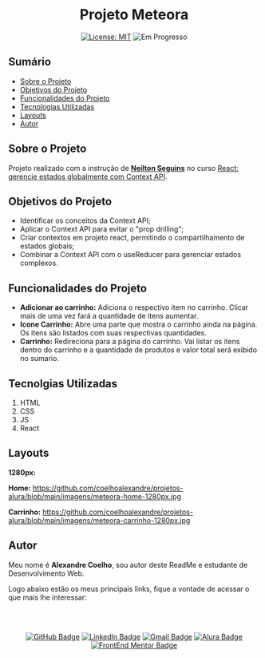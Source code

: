<h1 align="center"> Projeto Meteora </h1>

<div align="center">

  <a href="https://github.com/coelhoalexandre/projeto-alura-meteora/blob/master/LICENSE" target="_blank"><img src="https://img.shields.io/badge/License-MIT-yellow.svg" alt="License: MIT"></a> <img src="https://img.shields.io/badge/Em progresso-blue.svg" alt="Em Progresso">

</div>

## Sumário

- [Sobre o Projeto](#sobre-o-projeto)
- [Objetivos do Projeto](#objetivos-do-projeto)
- [Funcionalidades do Projeto](#funcionalidades-do-projeto)
- [Tecnologias Utilizadas](#tecnolgias-utilizadas)
- [Layouts](#layouts)
- [Autor](#autor)

## Sobre o Projeto

Projeto realizado com a instrução de [**Neilton Seguins**](https://github.com/NeiltonSeguins) no curso [React: gerencie estados globalmente com Context API](https://cursos.alura.com.br/course/react-gerencie-estados-globalmente-context-api).

## Objetivos do Projeto

- Identificar os conceitos da Context API;
- Aplicar o Context API para evitar o "prop drilling";
- Criar contextos em projeto react, permitindo o compartilhamento de estados globais;
- Combinar a Context API com o useReducer para gerenciar estados complexos.

## Funcionalidades do Projeto

- **Adicionar ao carrinho:** Adiciona o respectivo item no carrinho. Clicar mais de uma vez fará a quantidade de itens aumentar.
- **Icone Carrinho:** Abre uma parte que mostra o carrinho ainda na página. Os itens são listados com suas respectivas quantidades.
- **Carrinho:** Redireciona para a página do carrinho. Vai listar os itens dentro do carrinho e a quantidade de produtos e valor total será exibido no sumario.

## Tecnolgias Utilizadas

1. HTML
2. CSS
3. JS
4. React

## Layouts

**1280px:**

**Home:** https://github.com/coelhoalexandre/projetos-alura/blob/main/imagens/meteora-home-1280px.jpg

**Carrinho:** https://github.com/coelhoalexandre/projetos-alura/blob/main/imagens/meteora-carrinho-1280px.jpg

## Autor

Meu nome é **Alexandre Coelho**, sou autor deste ReadMe e estudante de Desenvolvimento Web. 

Logo abaixo estão os meus principais links, fique a vontade de acessar o que mais lhe interessar:

<br>

<br>

<div align="center">

<a href = "https://github.com/coelhoalexandre"><img src="https://img.shields.io/badge/GitHub-%23333?style=for-the-badge&logo=github&logoColor=white" alt="GitHub Badge"></a>
<a href="https://www.linkedin.com/in/-coelhoalexandre/" target="_blank"><img src="https://img.shields.io/badge/-LinkedIn-%230077B5?style=for-the-badge&logo=linkedin&logoColor=white" alt="LinkedIn Badge"></a>
<a href = "mailto:alexandrecoelhocontato@gmail.com" target="_blank"><img src="https://img.shields.io/badge/-Gmail-critical?style=for-the-badge&logo=gmail&logoColor=white" target="_blank" alt="Gmail Badge"></a>
<a href = "https://cursos.alura.com.br/user/coelhoalexandre" target="_blank"><img src="https://img.shields.io/badge/Alura-0747a6?style=for-the-badge&logo=alura&logoColor=white" target="_blank" alt="Alura Badge"></a>
<a href = "https://www.frontendmentor.io/profile/coelhoalexandre" target="_blank"><img src="https://img.shields.io/badge/Frontend_Mentor-white?style=for-the-badge&logo=frontendmentor&logoColor=blue" alt="FrontEnd Mentor Badge">
